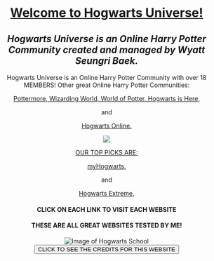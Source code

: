 <div style="text-align: center">
    <h1><u>Welcome to Hogwarts Universe!</u></h1>
    <h2><i>Hogwarts Universe is an Online Harry Potter Community
            created and managed by Wyatt Seungri Baek.</i></h2>
    <p>Hogwarts Universe is an Online Harry Potter Community with over 18 MEMBERS!
        Other great Online Harry Potter Communities:</p>
        <a href="https://pottermore.com">Pottermore, </a>
<a href="https://wizardingworld.com">Wizarding World, </a>
<a href="https://worldofpotter.com">World of Potter, </a>
<a href="http://hogwartsishere.com">Hogwarts is Here, </a>
<p>and</p>
<a href="https://hol.org.uk">Hogwarts Online.</a>
    <p> </p>
<img src="../../../assets/Images/DarkHogwarts.jpg">
<p><u>OUR TOP PICKS ARE:</u></p>
<a href="http://myhogwarts.com">myHogwarts, </a>
<p>and</p>
<a href="http://hexrpg">Hogwarts Extreme, </a>
<h4>CLICK ON EACH LINK TO VISIT EACH WEBSITE</h4>
<h4>THESE ARE ALL GREAT WEBSITES TESTED BY ME!</h4>
<img src="../../../assets/Images/Hogwarts0900.jpg" alt="Image of Hogwarts School">
</div>

<div style="text-align: center">
<button (click)="hello()">CLICK TO SEE THE CREDITS FOR THIS WEBSITE</button>
</div>
